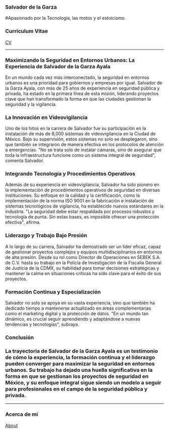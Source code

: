 ### Salvador de la Garza 

#Apasionado por la Tecnologia, las motos y el estoicismo.

### Curriculum Vitae
[CV](https://newwagner.github.io/CV_salvador_de_la_garza.pdf)

___

### Maximizando la Seguridad en Entornos Urbanos: La Experiencia de Salvador de la Garza Ayala

En un mundo cada vez más interconectado, la seguridad en entornos urbanos es una prioridad para gobiernos y empresas por igual. Salvador de la Garza Ayala, con más de 25 años de experiencia en seguridad pública y privada, ha estado en la primera línea de esta misión, liderando proyectos clave que han transformado la forma en que las ciudades gestionan la seguridad y la vigilancia.

### La Innovación en Videovigilancia

Uno de los hitos en la carrera de Salvador fue su participación en la instalación de más de 8,000 sistemas de videovigilancia en la Ciudad de México. Bajo su supervisión, estos sistemas no solo se desplegaron, sino que también se integraron de manera efectiva en los protocolos de atención a emergencias. "No se trata solo de instalar cámaras, sino de asegurar que toda la infraestructura funcione como un sistema integral de seguridad", comenta Salvador.

### Integrando Tecnología y Procedimientos Operativos

Además de su experiencia en videovigilancia, Salvador ha sido pionero en la implementación de procedimientos operativos de seguridad en diversas instituciones. Su enfoque en la calidad y la certificación, como la implementación de la norma ISO 9001 en la fabricación e instalación de sistemas tecnológicos de vigilancia, ha establecido nuevos estándares en la industria. "La seguridad debe estar respaldada por procesos robustos y tecnología de punta. Sin estas bases, es imposible ofrecer una protección efectiva", afirma.

### Liderazgo y Trabajo Bajo Presión

A lo largo de su carrera, Salvador ha demostrado ser un líder eficaz, capaz de gestionar proyectos complejos y equipos multidisciplinarios en entornos de alta presión. Desde su rol como Director de Operaciones en SEBEK S.A. de C.V. hasta su trabajo en la Policía de Investigación de la Fiscalía General de Justicia de la CDMX, su habilidad para tomar decisiones estratégicas y mantener la calma en situaciones críticas ha sido clave para el éxito de sus proyectos.

### Formación Continua y Especialización

Salvador no solo se apoya en su vasta experiencia, sino que también ha dedicado tiempo a mantenerse actualizado en áreas complementarias como el marketing digital y la protección de datos. "En un mundo tan dinámico, es crucial seguir aprendiendo y adaptándose a nuevas tendencias y tecnologías", subraya.

### Conclusión

### La trayectoria de Salvador de la Garza Ayala es un testimonio de cómo la experiencia, la formación continua y el liderazgo pueden converger para maximizar la seguridad en entornos urbanos. Su trabajo ha dejado una huella significativa en la forma en que se gestionan los proyectos de seguridad en México, y su enfoque integral sigue siendo un modelo a seguir para profesionales en el campo de la seguridad pública y privada.
___

### Acerca de mi
[About](https://newwagner.github.io/about.html)


